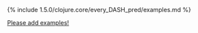 {% include 1.5.0/clojure.core/every_DASH_pred/examples.md %}

[Please add examples!](https://github.com/arrdem/grimoire/edit/master/_includes/1.6.0/clojure.core/every_DASH_pred/examples.md)
